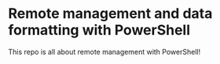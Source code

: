 # Remote management and data formatting with PowerShell
This repo is all about remote management with PowerShell!
